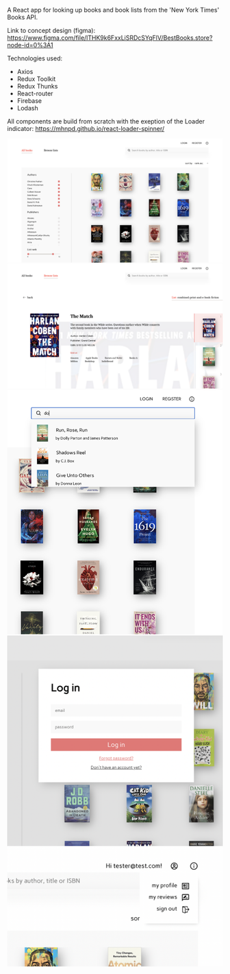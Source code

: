 A React app for looking up books and book lists from the 'New York Times' Books API. 

Link to concept design (figma): https://www.figma.com/file/lTHK9k6FxxLiSRDcSYqFlV/BestBooks.store?node-id=0%3A1

Technologies used:

- Axios
- Redux Toolkit
- Redux Thunks
- React-router
- Firebase
- Lodash

All components are build from scratch with the exeption of the Loader indicator:
https://mhnpd.github.io/react-loader-spinner/

![homePage](./homePage.png)
![listView](./listView.png)
![search](./search.png)
![login](./login.png)
![profile](./profile.png)
